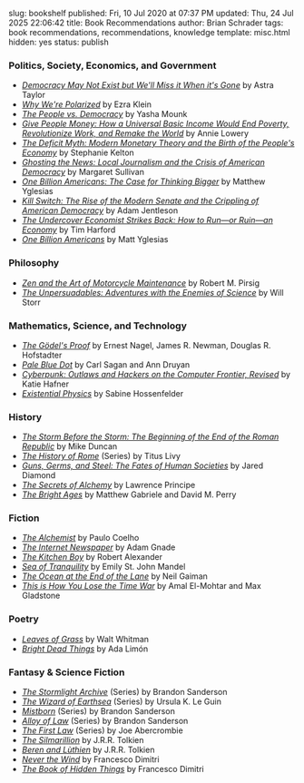 slug: bookshelf
published: Fri, 10 Jul 2020 at 07:37 PM
updated: Thu, 24 Jul 2025 22:06:42 
title: Book Recommendations
author: Brian Schrader
tags: book recommendations, recommendations, knowledge
template: misc.html
hidden: yes
status: publish


### Politics, Society, Economics, and Government

- *[Democracy May Not Exist but We'll Miss it When it's Gone][1]* by Astra Taylor
- *[Why We're Polarized][2]* by Ezra Klein
- *[The People vs. Democracy][3]* by Yasha Mounk
- *[Give People Money: How a Universal Basic Income Would End Poverty, Revolutionize Work, and Remake the World][4]* by Annie Lowery
- *[The Deficit Myth: Modern Monetary Theory and the Birth of the People's Economy][5]* by Stephanie Kelton
- *[Ghosting the News: Local Journalism and the Crisis of American Democracy][21]* by Margaret Sullivan
- *[One Billion Americans: The Case for Thinking Bigger][22]* by Matthew Yglesias
- *[Kill Switch: The Rise of the Modern Senate and the Crippling of American Democracy][23]* by Adam Jentleson
- *[The Undercover Economist Strikes Back: How to Run&mdash;or Ruin&mdash;an Economy][25]* by Tim Harford
- *[One Billion Americans][34]* by Matt Yglesias


### Philosophy

- *[Zen and the Art of Motorcycle Maintenance][6]* by Robert M. Pirsig
- *[The Unpersuadables: Adventures with the Enemies of Science][7]* by Will Storr


### Mathematics, Science, and Technology

- *[The Gödel's Proof][13]* by Ernest Nagel, James R. Newman, Douglas R. Hofstadter
- *[Pale Blue Dot][16]* by Carl Sagan and Ann Druyan
- *[Cyberpunk: Outlaws and Hackers on the Computer Frontier, Revised][20]* by Katie Hafner
- *[Existential Physics][32]* by Sabine Hossenfelder


### History

- *[The Storm Before the Storm: The Beginning of the End of the Roman Republic][8]* by Mike Duncan
- *[The History of Rome][9]* (Series) by Titus Livy
- *[Guns, Germs, and Steel: The Fates of Human Societies][14]* by Jared Diamond
- *[The Secrets of Alchemy][28]* by Lawrence Principe
- *[The Bright Ages][36]* by Matthew Gabriele and David M. Perry


### Fiction

- *[The Alchemist][17]* by Paulo Coelho
- *[The Internet Newspaper][29]* by Adam Gnade
- *[The Kitchen Boy][31]* by Robert Alexander
- *[Sea of Tranquility][33]* by Emily St. John Mandel
- *[The Ocean at the End of the Lane][35]* by Neil Gaiman
- *[This is How You Lose the Time War][37]* by Amal El-Mohtar and Max Gladstone


### Poetry

- *[Leaves of Grass][18]* by Walt Whitman
- *[Bright Dead Things][30]* by Ada Limón


### Fantasy &amp; Science Fiction

- *[The Stormlight Archive][10]* (Series) by Brandon Sanderson
- *[The Wizard of Earthsea][11]* (Series) by Ursula K. Le Guin
- *[Mistborn][12]* (Series) by Brandon Sanderson
- *[Alloy of Law][15]* (Series) by Brandon Sanderson
- *[The First Law][19]* (Series) by Joe Abercrombie
- *[The Silmarillion][24]* by J.R.R. Tolkien
- *[Beren and Lùthien][28]* by J.R.R. Tolkien
- *[Never the Wind][26]* by Francesco Dimitri
- *[The Book of Hidden Things][27]* by Francesco Dimitri


[1]: https://www.indiebound.org/book/9781250179845
[2]: https://www.indiebound.org/book/9781476700328
[3]: https://www.indiebound.org/book/9780674976825
[4]: https://www.indiebound.org/book/9781524758769
[5]: https://www.indiebound.org/book/9781541736184
[6]: https://www.indiebound.org/book/9780060589462
[7]: https://www.indiebound.org/book/9781468310108
[8]: https://www.indiebound.org/book/9781610397216
[9]: https://www.indiebound.org/book/9780140448092
[10]: https://www.indiebound.org/book/9780765365279
[11]: https://www.indiebound.org/book/9780547773742
[12]: https://www.indiebound.org/book/9780765350381
[13]: https://www.indiebound.org/book/9780814758373
[14]: https://www.indiebound.org/book/9780393354324
[15]: https://www.indiebound.org/book/9780765368546
[16]: https://www.indiebound.org/book/9780345376596
[17]: https://www.indiebound.org/book/9780062315007
[18]: https://www.indiebound.org/book/9780486841915
[19]: https://www.indiebound.org/book/9781591025948
[20]: https://www.indiebound.org/book/9780684818627
[21]: https://www.indiebound.org/book/9781733623780
[22]: https://www.indiebound.org/book/9780593190210
[23]: https://www.indiebound.org/book/9781631497773
[24]: https://www.indiebound.org/book/9780544338012
[25]: https://www.indiebound.org/book/9781594632914
[26]: https://bookshop.org/p/books/never-the-wind-francesco-dimitri/17410689?ean=9781789099812
[27]: https://bookshop.org/p/books/the-book-of-hidden-things-francesco-dimitri/9925689?ean=9781785657078
[28]: https://bookshop.org/p/books/the-secrets-of-alchemy-lawrence-m-principe/3453?ean=9780226103792
[29]: https://bookshop.org/p/books/the-internet-newspaper-adam-gnade/20685946?ean=9781939899453
[30]: https://bookshop.org/p/books/bright-dead-things-poems-ada-limon/8996367?ean=9781571314710
[31]: https://bookshop.org/p/books/the-kitchen-boy-a-novel-of-the-last-tsar-robert-alexander/286031?ean=9780142003817
[32]: https://bookshop.org/p/books/existential-physics-a-scientist-s-guide-to-life-s-biggest-questions-sabine-hossenfelder/17778084?ean=9781984879455
[33]: https://bookshop.org/p/books/sea-of-tranquility-emily-st-john-mandel/17768221?ean=9780593466735
[34]: https://www.amazon.com/One-Billion-Americans-Thinking-Bigger/dp/0593190211
[35]: https://bookshop.org/p/books/the-ocean-at-the-end-of-the-lane-neil-gaiman/266206?ean=9780063070707
[36]: https://bookshop.org/p/books/the-bright-ages-a-new-history-of-medieval-europe-matthew-gabriele/18410383?ean=9780062980908
[37]: https://bookshop.org/p/books/this-is-how-you-lose-the-time-war-amal-el-mohtar/18270911?ean=9781534430990
